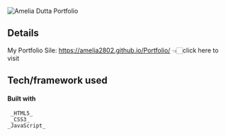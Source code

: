 ![Amelia Dutta Portfolio](https://user-images.githubusercontent.com/49182604/180134379-a30b7343-de54-4bf0-b5c4-a37c345cf9e4.png)

## Details
 My Portfolio Sile:  https://amelia2802.github.io/Portfolio/  👈🏻click here to visit
 
  ## Tech/framework used
  #### Built with
   ```
    _HTML5_
    _CSS3_
  _JavaScript_
   ```
